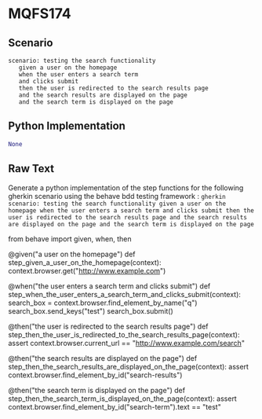# MQFS174
## Scenario
```gherkin
scenario: testing the search functionality 
   given a user on the homepage 
   when the user enters a search term 
   and clicks submit 
   then the user is redirected to the search results page 
   and the search results are displayed on the page 
   and the search term is displayed on the page
```


## Python Implementation
```python
None
```


## Raw Text
Generate a python implementation of the step functions for the following gherkin scenario using the behave bdd testing framework : ```gherkin scenario: testing the search functionality given a user on the homepage when the user enters a search term and clicks submit then the user is redirected to the search results page and the search results are displayed on the page and the search term is displayed on the page ```



from behave import given, when, then

@given("a user on the homepage")
def step_given_a_user_on_the_homepage(context):
    context.browser.get("http://www.example.com")

@when("the user enters a search term and clicks submit")
def step_when_the_user_enters_a_search_term_and_clicks_submit(context):
    search_box = context.browser.find_element_by_name("q")
    search_box.send_keys("test")
    search_box.submit()

@then("the user is redirected to the search results page")
def step_then_the_user_is_redirected_to_the_search_results_page(context):
    assert context.browser.current_url == "http://www.example.com/search"

@then("the search results are displayed on the page")
def step_then_the_search_results_are_displayed_on_the_page(context):
    assert context.browser.find_element_by_id("search-results")

@then("the search term is displayed on the page")
def step_then_the_search_term_is_displayed_on_the_page(context):
    assert context.browser.find_element_by_id("search-term").text == "test"
